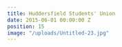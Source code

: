 ```yaml
---
title: Huddersfield Students' Union
date: 2015-06-01 00:00:00 Z
position: 15
image: "/uploads/Untitled-23.jpg"
---
```


